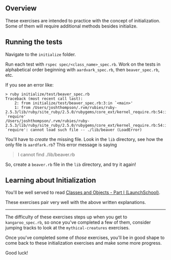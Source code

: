 ## Overview

These exercises are intended to practice with the concept of initialization. Some of them will require additional methods besides initialize.

## Running the tests

Navigate to the `initialize` folder.

Run each test with `rspec spec/<class_name>_spec.rb`. Work on the tests in alphabetical order beginning with `aardvark_spec.rb`, then `beaver_spec.rb`, etc.

If you see an error like:

```
> ruby initialize/test/beaver_spec.rb
Traceback (most recent call last):
	2: from initialize/test/beaver_spec.rb:3:in `<main>'
	1: from /Users/joshthompson/.rvm/rubies/ruby-2.5.3/lib/ruby/site_ruby/2.5.0/rubygems/core_ext/kernel_require.rb:54:in `require'
/Users/joshthompson/.rvm/rubies/ruby-2.5.3/lib/ruby/site_ruby/2.5.0/rubygems/core_ext/kernel_require.rb:54:in `require': cannot load such file -- ./lib/beaver (LoadError)
```

You'll have to _create_ the missing file. Look in the `lib` directory, see how the only file is `aardfark.rb`? This error message is saying
> I cannot find ./lib/beaver.rb

So, create a `beaver.rb` file in the `lib` directory, and try it again!

## Learning about Initialization

You'll be well served to read [Classes and Objects - Part I (LaunchSchool)](https://launchschool.com/books/oo_ruby/read/classes_and_objects_part1).

These exercises pair very well with the above written explanations.

-------------------------------

The difficulty of these exercises steps up when you get to `kangaroo_spec.rb`, so once you've completed a few of them, consider jumping tracks to look at the `mythical-creatures` exercises.

Once you've completed some of _those_ exercises, you'll be in good shape to come back to these initialization exercises and make some more progress.

Good luck!
